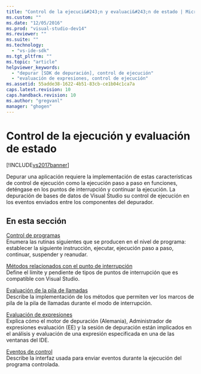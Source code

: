 ```yaml
---
title: "Control de la ejecuci&#243;n y evaluaci&#243;n de estado | Microsoft Docs"
ms.custom: ""
ms.date: "12/05/2016"
ms.prod: "visual-studio-dev14"
ms.reviewer: ""
ms.suite: ""
ms.technology: 
  - "vs-ide-sdk"
ms.tgt_pltfrm: ""
ms.topic: "article"
helpviewer_keywords: 
  - "depurar [SDK de depuración], control de ejecución"
  - "evaluación de expresiones, control de ejecución"
ms.assetid: 55adde38-1622-4b51-83cb-ce1b04c1ca7a
caps.latest.revision: 10
caps.handback.revision: 10
ms.author: "gregvanl"
manager: "ghogen"
---
```

# Control de la ejecuci&#243;n y evaluaci&#243;n de estado
[!INCLUDE[vs2017banner](../../code-quality/includes/vs2017banner.md)]

Depurar una aplicación requiere la implementación de estas características de control de ejecución como la ejecución paso a paso en funciones, deténgase en los puntos de interrupción y continuar la ejecución. La depuración de bases de datos de Visual Studio su control de ejecución en los eventos enviados entre los componentes del depurador.  
  
## <a name="in-this-section"></a>En esta sección  
 [Control de programas](../../extensibility/debugger/program-control.md)  
 Enumera las rutinas siguientes que se producen en el nivel de programa: establecer la siguiente instrucción, ejecutar, ejecución paso a paso, continuar, suspender y reanudar.  
  
 [Métodos relacionados con el punto de interrupción](../../extensibility/debugger/breakpoint-related-methods.md)  
 Define el límite y pendiente de tipos de puntos de interrupción que es compatible con Visual Studio.  
  
 [Evaluación de la pila de llamadas](../../extensibility/debugger/call-stack-evaluation.md)  
 Describe la implementación de los métodos que permiten ver los marcos de pila de la pila de llamadas durante el modo de interrupción.  
  
 [Evaluación de expresiones](../../extensibility/debugger/expression-evaluation-visual-studio-debugging-sdk.md)  
 Explica cómo el motor de depuración (Alemania), Administrador de expresiones evaluación (EE) y la sesión de depuración están implicados en el análisis y evaluación de una expresión especificada en una de las ventanas del IDE.  
  
 [Eventos de control](../../extensibility/debugger/control-events.md)  
 Describe la interfaz usada para enviar eventos durante la ejecución del programa controlada.